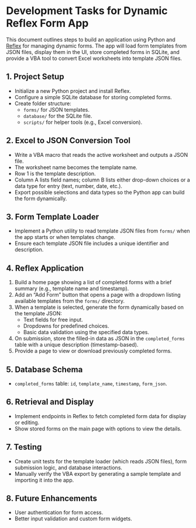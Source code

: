 # Development Tasks for Dynamic Reflex Form App

This document outlines steps to build an application using Python and [Reflex](https://reflex.dev) for managing dynamic forms. The app will load form templates from JSON files, display them in the UI, store completed forms in SQLite, and provide a VBA tool to convert Excel worksheets into template JSON files.

## 1. Project Setup
- Initialize a new Python project and install Reflex.
- Configure a simple SQLite database for storing completed forms.
- Create folder structure:
  - `forms/` for JSON templates.
  - `database/` for the SQLite file.
  - `scripts/` for helper tools (e.g., Excel conversion).

## 2. Excel to JSON Conversion Tool
- Write a VBA macro that reads the active worksheet and outputs a JSON file.
- The worksheet name becomes the template name.
- Row 1 is the template description.
- Column A lists field names; column B lists either drop-down choices or a data type for entry (text, number, date, etc.).
- Export possible selections and data types so the Python app can build the form dynamically.

## 3. Form Template Loader
- Implement a Python utility to read template JSON files from `forms/` when the app starts or when templates change.
- Ensure each template JSON file includes a unique identifier and description.

## 4. Reflex Application
1. Build a home page showing a list of completed forms with a brief summary (e.g., template name and timestamp).
2. Add an “Add Form” button that opens a page with a dropdown listing available templates from the `forms/` directory.
3. When a template is selected, generate the form dynamically based on the template JSON:
   - Text fields for free input.
   - Dropdowns for predefined choices.
   - Basic data validation using the specified data types.
4. On submission, store the filled-in data as JSON in the `completed_forms` table with a unique description (timestamp-based).
5. Provide a page to view or download previously completed forms.

## 5. Database Schema
- `completed_forms` table: `id`, `template_name`, `timestamp`, `form_json`.

## 6. Retrieval and Display
- Implement endpoints in Reflex to fetch completed form data for display or editing.
- Show stored forms on the main page with options to view the details.

## 7. Testing
- Create unit tests for the template loader (which reads JSON files), form submission logic, and database interactions.
- Manually verify the VBA export by generating a sample template and importing it into the app.

## 8. Future Enhancements
- User authentication for form access.
- Better input validation and custom form widgets.

